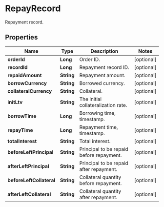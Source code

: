 
# RepayRecord

Repayment record.

## Properties

Name | Type | Description | Notes
------------ | ------------- | ------------- | -------------
**orderId** | **Long** | Order ID. |  [optional]
**recordId** | **Long** | Repayment record ID. |  [optional]
**repaidAmount** | **String** | Repayment amount. |  [optional]
**borrowCurrency** | **String** | Borrowed currency. |  [optional]
**collateralCurrency** | **String** | Collateral. |  [optional]
**initLtv** | **String** | The initial collateralization rate. |  [optional]
**borrowTime** | **Long** | Borrowing time, timestamp. |  [optional]
**repayTime** | **Long** | Repayment time, timestamp. |  [optional]
**totalInterest** | **String** | Total interest. |  [optional]
**beforeLeftPrincipal** | **String** | Principal to be repaid before repayment. |  [optional]
**afterLeftPrincipal** | **String** | Principal to be repaid after repayment. |  [optional]
**beforeLeftCollateral** | **String** | Collateral quantity before repayment. |  [optional]
**afterLeftCollateral** | **String** | Collateral quantity after repayment. |  [optional]

